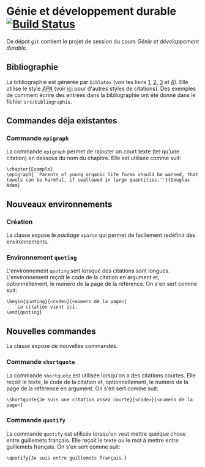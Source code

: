 # Génie et développement durable [![Build Status](https://travis-ci.com/AntoineGagne/genie-developpement-durable.svg?token=z8MuAdp4BiCLDyKa2y46&branch=master)](https://travis-ci.com/AntoineGagne/genie-developpement-durable)

Ce dépot `git` contient le projet de session du cours *Génie et développement durable*.

## Bibliographie

La bibliographie est générée par `biblatex` (voir les liens [1](https://fr.sharelatex.com/learn/Biblatex_bibliography_styles), [2](https://fr.sharelatex.com/blog/2013/07/31/getting-started-with-biblatex.html), [3](https://en.wikibooks.org/wiki/LaTeX/Bibliography_Management) et [4](http://ctan.mirror.rafal.ca/macros/latex/contrib/biblatex/doc/biblatex.pdf)). Elle utilise le style [*APA*](http://www.bibl.ulaval.ca/services/citation-de-sources/style-apa) (voir [ici](http://www.bibl.ulaval.ca/aide-a-la-recherche/documents-d-aide-a-la-redaction/citer-vos-sources) pour d'autres styles de citations). Des exemples de comment écrire des entrées dans la bibliographie ont été donné dans le fichier `src/bibliographie`.

## Commandes déja existantes

### Commande `epigraph`

La commande `epigraph` permet de rajouter un court texte (tel qu'une citation) en dessous du nom du chapitre. Elle est utilisée comme suit:

```TeX
\chapter{Example}
\epigraph{``Parents of young organic life forms should be warned, that towels can be harmful, if swallowed in large quantities.''}{Douglas Adam} 
```

## Nouveaux environnements

### Création

La classe expose le *package* `xparse` qui permet de facilement redéfinir des environnements.

### Environnement `quoting`

L'environnement `quoting` sert lorsque des citations sont longues. L'environnement reçoit le code de la citation en argument et, optionnellement, le numéro de la page de la référence. On s'en sert comme suit:

```TeX
\begin{quoting}{<code>}[<numero de la page>]
    La citation vient ici.
\end{quoting}
```

## Nouvelles commandes

La classe expose de nouvelles commandes.

### Commande `shortquote`

La commande `shortquote` est utilisée lorsqu'on a des citations courtes. Elle reçoit le texte, le code de la citation et, optionnellement, le numéro de la page de la référence en argument. On s'en sert comme suit:

```TeX
\shortquote{Je suis une citation assez courte}{<code>}[<numero de la page>]
```

### Commande `quotify`

La commande `quotify` est utilisée lorsqu'on veut mettre quelque chose entre guillemets français. Elle reçoit le texte ou le mot à mettre entre guillemets français. On s'en sert comme suit:

```TeX
\quotify{Je suis entre guillemets français.}
```

